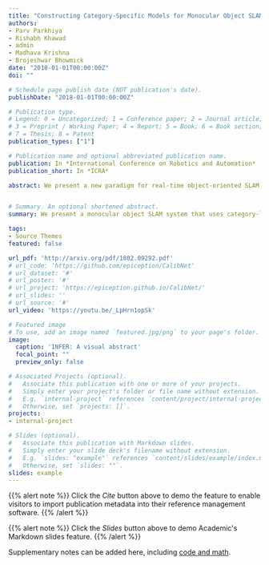 ```yaml
---
title: "Constructing Category-Specific Models for Monocular Object SLAM"
authors:
- Parv Parkhiya
- Rishabh Khawad
- admin
- Madhava Krishna
- Brojeshwar Bhowmick
date: "2018-01-01T00:00:00Z"
doi: ""

# Schedule page publish date (NOT publication's date).
publishDate: "2018-01-01T00:00:00Z"

# Publication type.
# Legend: 0 = Uncategorized; 1 = Conference paper; 2 = Journal article;
# 3 = Preprint / Working Paper; 4 = Report; 5 = Book; 6 = Book section;
# 7 = Thesis; 8 = Patent
publication_types: ["1"]

# Publication name and optional abbreviated publication name.
publication: In *International Conference on Robotics and Automation*
publication_short: In *ICRA*

abstract: We present a new paradigm for real-time object-oriented SLAM with a monocular camera. Contrary to previous approaches, that rely on object-level models, we construct category-level models from CAD collections which are now widely available. To alleviate the need for huge amounts of labeled data, we develop a rendering pipeline that enables synthesis of large datasets from a limited amount of manually labeled data. Using data thus synthesized, we learn category-level models for object deformations in 3D, as well as discriminative object features in 2D. These category models are instance-independent and aid in the design of object landmark observations that can be incorporated into a generic monocular SLAM framework. Where typical object-SLAM approaches usually solve only for object and camera poses, we also estimate object shape on-the-fly, allowing for a wide range of objects from the category to be present in the scene. Moreover, since our 2D object features are learned discriminatively, the proposed object-SLAM system succeeds in several scenarios where sparse feature-based monocular SLAM fails due to insufficient features or parallax. Also, the proposed category-models help in object instance retrieval, useful for Augmented Reality (AR) applications. We evaluate the proposed framework on multiple challenging real-world scenes and show — to the best of our knowledge — first results of an instance-independent monocular object-SLAM system and the benefits it enjoys over feature-based SLAM methods.


# Summary. An optional shortened abstract.
summary: We present a monocular object SLAM system that uses category-level object representations as object observations.

tags:
- Source Themes
featured: false

url_pdf: 'http://arxiv.org/pdf/1802.09292.pdf'
# url_code: 'https://github.com/epiception/CalibNet'
# url_dataset: '#'
# url_poster: '#'
# url_project: 'https://epiception.github.io/CalibNet/'
# url_slides: ''
# url_source: '#'
url_video: 'https://youtu.be/_LpHrn1opSk'

# Featured image
# To use, add an image named `featured.jpg/png` to your page's folder. 
image:
  caption: 'INFER: A visual abstract'
  focal_point: ""
  preview_only: false

# Associated Projects (optional).
#   Associate this publication with one or more of your projects.
#   Simply enter your project's folder or file name without extension.
#   E.g. `internal-project` references `content/project/internal-project/index.md`.
#   Otherwise, set `projects: []`.
projects:
- internal-project

# Slides (optional).
#   Associate this publication with Markdown slides.
#   Simply enter your slide deck's filename without extension.
#   E.g. `slides: "example"` references `content/slides/example/index.md`.
#   Otherwise, set `slides: ""`.
slides: example
---
```


{{% alert note %}}
Click the *Cite* button above to demo the feature to enable visitors to import publication metadata into their reference management software.
{{% /alert %}}

{{% alert note %}}
Click the *Slides* button above to demo Academic's Markdown slides feature.
{{% /alert %}}

Supplementary notes can be added here, including [code and math](https://sourcethemes.com/academic/docs/writing-markdown-latex/).
